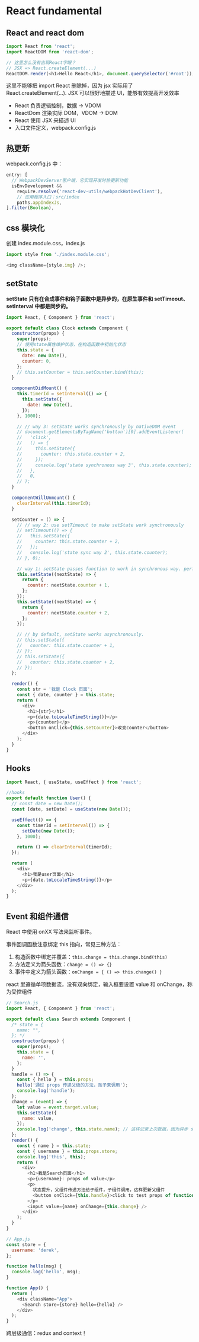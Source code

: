 # React fundamental

## React and react dom

```js
import React from 'react';
import ReactDOM from 'react-dom';

// 这⾥怎么没有出现React字眼？
// JSX => React.createElement(...)
ReactDOM.render(<h1>Hello React</h1>, document.querySelector('#root'));
```

这里不能够把 import React 删除掉，因为 jsx 实际用了 React.createElement(...). JSX 可以很好地描述 UI，能够有效提⾼开发效率

- React 负责逻辑控制，数据 -> VDOM
- ReactDom 渲染实际 DOM，VDOM -> DOM
- React 使⽤ JSX 来描述 UI
- ⼊⼝⽂件定义，webpack.conﬁg.js

## 热更新

webpack.config.js 中：

```js
entry: [
  // WebpackDevServer客户端，它实现开发时热更新功能
  isEnvDevelopment &&
    require.resolve('react-dev-utils/webpackHotDevClient'),
    // 应⽤程序⼊⼝：src/index
    paths.appIndexJs,
].filter(Boolean),
```

## css 模块化

创建 index.module.css，index.js

```js
import style from './index.module.css';

<img className={style.img} />;
```

## setState

**setState 只有在合成事件和钩⼦函数中是异步的，在原⽣事件和 setTimeout、setInterval 中都是同步的。**

```js
import React, { Component } from 'react';

export default class Clock extends Component {
  constructor(props) {
    super(props);
    // 使用state属性维护状态，在构造函数中初始化状态
    this.state = {
      date: new Date(),
      counter: 0,
    };
    // this.setCounter = this.setCounter.bind(this);
  }

  componentDidMount() {
    this.timerId = setInterval(() => {
      this.setState({
        date: new Date(),
      });
    }, 1000);

    // // way 3: setState works synchronously by nativeDOM event
    // document.getElementsByTagName('button')[0].addEventListener(
    //   'click',
    //   () => {
    //     this.setState({
    //       counter: this.state.counter + 2,
    //     });
    //     console.log('state synchronous way 3', this.state.counter);
    //   },
    //   0,
    // );
  }

  componentWillUnmount() {
    clearInterval(this.timerId);
  }

  setCounter = () => {
    // // way 2: use setTimeout to make setState work synchronously
    // setTimeout(() => {
    //   this.setState({
    //     counter: this.state.counter + 2,
    //   });
    //   console.log('state sync way 2', this.state.counter);
    // }, 0);

    // way 1: setState passes function to work in synchronous way. perfect way
    this.setState((nextState) => {
      return {
        counter: nextState.counter + 1,
      };
    });
    this.setState((nextState) => {
      return {
        counter: nextState.counter + 2,
      };
    });

    // // by default, setState works asynchronously.
    // this.setState({
    //   counter: this.state.counter + 1,
    // });
    // this.setState({
    //   counter: this.state.counter + 2,
    // });
  };

  render() {
    const str = '我是 Clock 页面';
    const { date, counter } = this.state;
    return (
      <div>
        <h1>{str}</h1>
        <p>{date.toLocaleTimeString()}</p>
        <p>{counter}</p>
        <button onClick={this.setCounter}>改变counter</button>
      </div>
    );
  }
}
```

## Hooks

```js
import React, { useState, useEffect } from 'react';

//hooks
export default function User() {
  // const date = new Date();
  const [date, setDate] = useState(new Date());

  useEffect(() => {
    const timerId = setInterval(() => {
      setDate(new Date());
    }, 1000);

    return () => clearInterval(timerId);
  });

  return (
    <div>
      <h1>我是user页面</h1>
      <p>{date.toLocaleTimeString()}</p>
    </div>
  );
}
```

## Event 和组件通信

React 中使⽤ onXX 写法来监听事件。

事件回调函数注意绑定 this 指向，常⻅三种⽅法：

1. 构造函数中绑定并覆盖：`this.change = this.change.bind(this)`
2. ⽅法定义为箭头函数：`change = () => {}`
3. 事件中定义为箭头函数：`onChange = { () => this.change() }`

react ⾥遵循单项数据流，没有双向绑定，输⼊框要设置 value 和 onChange，称为受控组件

```js
// Search.js
import React, { Component } from 'react';

export default class Search extends Component {
  /* state = {
    name: "",
  }; */
  constructor(props) {
    super(props);
    this.state = {
      name: '',
    };
  }
  handle = () => {
    const { hello } = this.props;
    hello('通过 props 传递父级的方法，孩子来调用');
    console.log('handle');
  };
  change = (event) => {
    let value = event.target.value;
    this.setState({
      name: value,
    });
    console.log('change', this.state.name); // 这样记录上次数据，因为异步 setState
  };
  render() {
    const { name } = this.state;
    const { username } = this.props.store;
    console.log('this', this);
    return (
      <div>
        <h1>我是Search页面</h1>
        <p>{username}: props of value</p>
        <p>
          状态提升，父组件传递方法给子组件，子组件调用，这样更新父组件
          <button onClick={this.handle}>click to test props of function</button>
        </p>
        <input value={name} onChange={this.change} />
      </div>
    );
  }
}
```

```js
// App.js
const store = {
  username: 'derek',
};

function hello(msg) {
  console.log('hello', msg);
}

function App() {
  return (
    <div className="App">
      <Search store={store} hello={hello} />
    </div>
  );
}
```

跨层级通信：redux and context！
